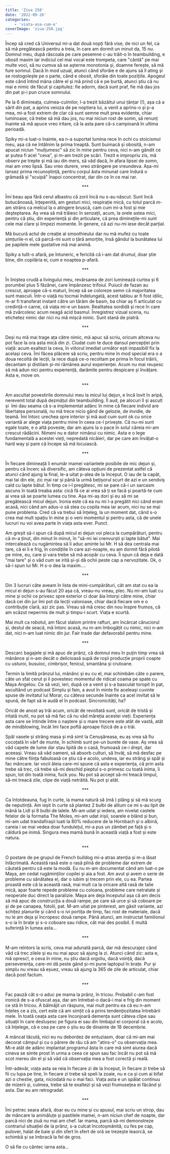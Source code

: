 ```yaml
---
title: 'Ziua 258'
date: '2022-09-26'
categories:
    - 'viata-asa-cum-e'
coverImage: 'ziua-258.jpg'
---
```


Încep să cred că Universul mi-a dat două nopți fără vise, de nici un fel, ca să mă pregătească pentru a treia, în care am dormit un minut da, 15 nu. Domnul meu, după răscoala pe care pesemne c-au trăit-o în teambuilding, e obosit maxim iar indiciul cel mai vocal este trompeta, care "cântă" pe mai multe voci, să nu cumva să se așterne monotonia și, doamne ferește, să mă fure somnul. Dacă în mod uzual, atunci când sforăie e de ajuns să îl ating și se rostogolește pe o parte, când e obosit, sforăie din toate pozițiile. Apogeul este când întind mâna către el și mă prind că e pe burtă, atunci știu că nu mai e nimic de făcut și capitulez: fie adorm, dacă sunt praf, fie mă dau jos din pat și-i pun cruce somnului.

Pe la 6 dimineața, culmea-culmilor, l-a trezit bâzâitul unui țânțar (!), așa că a sărit din pat, a aprins veioza de pe noptiera lui, a venit a aprins-o și p-a mea, mi-a fost extrem de clar că sunt semne mult prea evidente, chiar luminoase, că trebe să mă dau jos, nu mai niciun rost de somn, să renunț înainte să mă apuce vreo iritare, că la asta pare că-s campioană în ultima perioadă.

Spiky mi-a luat-o înainte, ea n-a suportat lumina rece în ochi cu stoicismul meu, așa că ne întâlnim la prima treaptă. Sunt buimacă și obosită, n-am apucat niciun "mulțumesc" să zic în mine pentru ceva, nici n-am gândit ce ar putea fi acel "ceva", și m-am trezit pe scări. Trezit e impropriu zis, mă observ pe trepte și mă iau din mers, să văd dacă, în afara lipsei de somn, mai am vreo lipsă. Sau vreo durere, vreo strângere pe vreundeva. Așa-mi lansez prima recunoștință, pentru corpul ăsta minunat care îndură o grămadă și "scuipă" înapoi concentrat, dar din ce în ce mai rar.

<p style="text-align: center;">***</p>

Îmi beau apa fără cerul albastru că zorii încă nu s-au născut. Sunt încă butucănoasă, înțepenită, am gesturi mici, respirație mică, cu totul parcă m-am strâns ca melcul la o atingere bruscă, cam cum mi-a fost și mie deșteptarea. Aș vrea să mă trăiesc în senzații, acum, la orele astea mici, pentru că știu, din experiență și din articulare, că prea diminețile-mi sunt cele mai clare și limpezi momente. În genere, că azi nu-mi iese decât parțial.

Mă bucură actul de creație al smoothieului dar nu mă mufez cu toate simțurile-n el, că parcă-mi sunt o țâră amorțite, însă gândul la bunătatea lui pe papilele mele gustative mă mai animă.

Spiky a tulit-o afară, pe întuneric, e fericită că i-am dat drumul, doar știe bine, din copilăria ei, cum e noaptea p-afară.

<p style="text-align: center;">***</p>

În liniștea crudă a livingului meu, revărsarea de zori luminează curtea și 6 porumbei plus 5 făzănei, care împânzesc trifoiul. Puiucii de fazan au crescut, aproape că-s maturi, încep să se coloreze semn că majoritatea sunt masculi. Într-o viață nu tocmai îndelungată, acest tablou ar fi fost idilic, m-ar fi transferat instant către un tărâm de basm, ba chiar aș fi articulat cu credință-n carne, că viața mi-e un basm. Realitatea sordidă și rece în care mă zvârcolesc acum neagă acid basmul. Înregistrez vizual scena, nu etichetez nimic dar nici nu mă mișcă nimic. Sunt stană de piatră.

<p style="text-align: center;">***</p>

Deși nu mă mai trage ața către nimic, mă apuc să scriu, oricum altceva nu pot face la ora asta mică din zi. Ciudat cum te duce dansul percepției prin viață: acum exaltezi la ceva, în viitorul imediat următor ești impasibill fix la același ceva. Îmi făcea plăcere să scriu, pentru mine în mod special era o a doua recoltă de lecții, la rece după ce-o recoltam pe prima în focul trăirii, decantam și distilam și-mi rămânea aurul experienței. Acum nu mai reușesc să mă adun nici pentru experiență, darămite pentru despicare și învățare. Asta e, move on.

<p style="text-align: center;">***</p>

Am ascultat povestirile domnului meu la micul lui dejun, e încă lovit în aripă, nerevenit total după dezmățul din teambuilding. Îl aud, pe alocuri îl și ascult și  îmi dau seama că s-a implementat adânc în mine că fiecare individ are libertatea personală, nu mă trece nicio gând de gelozie, de invidie, de teamă. Îmi întorc urechea spre interior și mă aud cum sunt ok cu orice variantă ar alege viața pentru mine în ceea ce-l privește. Că nu-mi sunt egale toate, e o altă poveste, dar am ajuns la o pace în solul căreia mi-am crescut rădăcini. Nimeni nu e dator nimănui cu nimic. Asta e o lege fundamentală a acestei vieți, nepredată nicăieri, dar pe care am învățat-o hard way și pare că începe să mă locuiască.

<p style="text-align: center;">***</p>

În fiecare dimineață îi enumăr mamei variantele posibile de mic dejun și, pentru că încerc să diversific, am câteva opțiuni de prezentat astfel că atunci când ajung la final, le-a uitat p-alea de la început. O iau de la capăt, mai tai din ele, zic mai rar și până la urmă bețișorul scurt de azi e un sendviș cald cu lapte bătut. În timp ce i-l pregătesc, mi se pare că-i un sarcasm ascuns în toată treaba asta: cică fă ce ai vrea să ți se facă și poartă-te cum ai vrea să se poarte lumea cu tine. Așa mi-aș dori și eu să mi se pregătească micul dejun. Ironia este că ea nu mi l-a pregătit nici când eram acasă, nici când am adus-o să stea cu copila mea iar acum, nici nu se mai pune problema. Cred că va trebui să înțeleg, la un moment dat, când s-o crea mai mult spațiu în mine și o veni momentul și pentru asta, că de unele lucruri nu voi avea parte în viața asta ever. Punct.

Am greșit să-i spun că după micul ei dejun voi pleca la cumpărături, pentru că m-a ținut, din minut în minut, în "să-mi iei crenvurști și lapte bătut". Mai intercalează cu rugămintea să îi aduc aminte lui Mr. H să dea centrala mai tare, că ei îi e frig, în condițiile în care azi-noapte, eu am dormit fără pilotă pe mine, eu, care și vara trebe să mă acopăr cu ceva. Îi spun că deja e dată "mai tare" și o văd cum se irită și-și dă ochii peste cap a nervozitate. Ok, o să-i spun lui Mr. H s-o dea la maxim….

<p style="text-align: center;">***</p>

Din 3 lucruri câte aveam în lista de mini-cumpărături, cât am stat cu ea la micul ei dejun s-au făcut 20 așa că, vreau-nu vreau, plec. Nu mi-am luat cu mine și ochii ce privesc spre exterior ci doar ăia întorși către mine, chiar dacă cei din jur îmi pot da lecții valoroase, chiar dacă fiecare om e o contribuție clară, azi zic pas. Vreau să mă cresc din nou înspre frumos, că am scăzut nepermis de mult și timpu-i scurt. Viața e scurtă.

Mai mult ca robotul, am făcut slalom printre rafturi, am încărcat căruciorul și, destul de seacă, mă întorc acasă, nu m-am îmbogățit cu nimic, nici n-am dat, nici n-am luat nimic din jur. Fair trade dar defavorabil pentru mine.

<p style="text-align: center;">***</p>

Descarc bagajele și mă apuc de prânz, că domnul meu în puțin timp vrea să mănânce și n-am decât o delicioasă supă de roșii producție proprii coapte cu usturoi, busuioc, cimbrișor, fenicul, smantâna și crutoane.

Termin la limită prânzul lui, mănânc și eu cu el, mai schimbăm câte o parere, câte un sfat cerut și îi povestesc momentul de ridicat coama pe spate cu Maya Angelou. Ce să vezi, ieri, după ce a venit și s-a basculat toropit în pat, ascultând un podcast Simplu și fain, a avut în minte fix aceleași cuvinte spuse de invitatul lui Morar, cu câteva secunde înainte ca acel invitat să le spună, de fapt să le audă el în podcast. Sincronicități, ha?

Oricât de anost aș trăi acum, oricât de revoltată sunt, oricât de tristă și iritată inutil, nu pot să mă fac că nu văd măreția acestei vieți. Experiența asta care se întinde între o naștere și o mare trecere este atât de vastă, atât de mindblowing, încât îmi face poftă aproape fizică de a o trăi.

Spăl vasele și strâng masa și mă simt la Cenușăreasa, eu aș vrea să fiu cocoțată în vârf de munte, în schimb sunt pe-un burete de vase. Aș vrea să văd capete de lume dar stau lipită de o casă, frumoasă ce-i drept, dar aceeași. Vreau să văd oameni, să absorb culturi, să învăț, să mă desfac pe mine către ființa fabuloasă ce știu că e acolo, undeva, iar eu strâng și spăl și fac mâncare. Iar vocii ăleia care-mi spune că asta e experiența, că prin asta trebe să trec, că trebe să-mi deschid pieptul s-o primesc cu toată inima, îi spun, tot din toată inima, fuck you. Nu pot să accept să-mi treacă timpul, să-mi treacă zile, clipe de viață netrăită. Nu pot și atât.

<p style="text-align: center;">***</p>

Ca întotdeauna, fug în curte, la mama natură să (mă ) plâng și să mă scurg de neputință. Am ieșit în curte să plantez 2 bulbi de allium ce mi s-au lipit de mână la Lidl și 8 bulbi de lalele. Mi-am udat și iedera, am nivelat castele fetelor de la formatia The Moles, mi-am udat irișii, soarele e blând și bun, mi-am udat trandafirașii luati la 80% reducere de la Hornbach și o albină, careia i se mai vedea doar fundulețul, mi-a pus un zâmbet pe față și o căldură pe inimă. Singura mea mamă bună în această viață a fost și este natura.

<p style="text-align: center;">***</p>

O postare de pe grupul de French bulldog mi-a atras atenția și m-a lăsat înlăcrimată. Această rasă este o rasă plină de probleme dar extrem de căutată pentru că este la modă. Eu nu m-am documentat când am luat-o pe Maya, am cedat rugăminților copilei și aia a fost. Am avut și avem o serie de probleme cu sănătatea ei, dar o iubim și trecem prin ele, cu ea. Partea proastă este că la această rasă, mai mult ca la oricare altă rasă de talie mică, apar foarte repede probleme cu coloana, probleme care netratate și neoperate duc direct la paralizie. Maya are deja începutul așa că am decis să mă apuc de construcția a două rampe, pe care să urce și să coboare pe și de pe canapea, fotolii, pat. M-am uitat pe pinterest, am găsit variante, azi schițez planurile și când s-o ivi portița de timp, fac rost de materiale, dacă nu le am deja și încropesc două rampe. Până atunci, am instructat familionul s-o ia în brațe și s-o coboare sau ridice, cât mai des posibil. E multă suferință în lumea asta…

<p style="text-align: center;">***</p>

M-am reîntors la scris, ceva mai adunată parcă, dar mă descurajez când văd că trec zilele și eu nu mai apuc să ajung la zi. Atunci când zic: asta e, mă opresc!, e ceva în mine, nu știu dacă orgoliu, dacă voință, dacă perseverența, care-mi dă peste gând și-mi pune laptopul în brațe. Pur și simplu nu vreau să eșuez, vreau să ajung la 365 de zile de articulat, chiar dacă post factum.

<p style="text-align: center;">***</p>

Fac pauză cât s-o aduc pe mama la prânz, în tricou. Probabil c-am fost ironică de s-a ofuscat așa, dar am întrebat-o dacă-i mai e frig din moment ce stă în tricou. A bălmăjit un răspuns, mai mult pentru ea că eu n-am înțeles ce a zis, cert este că am simțit că a prins tendențiozitatea întrebării mele. În toată ceața asta care înconjoară demența sunt câteva clipe sau situații în care deslușesc pe figura ei sau din limbajul ei corporal că e acolo, că înțelege, că e cea pe care o știu eu de dinainte de 18 decembrie.

A mâncat tăcută, nici eu nu debordez de entuziasm, doar că mi-am mai decorat câmpul și cu o părere de rău că am "atins-o" cu observația mea. Mi-e atât de adânc implantat programul ăsta în care mă simt aiurea dacă cineva se simte prost în urma a ceea ce spun sau fac încât nu pot să mă scot mereu din el și să văd că observația mea a fost corectă și reală.

Într-adevăr, viața asta se reia în fiecare zi de la început, în fiecare zi trebe să fii cu lupa pe tine, în fiecare zi trebe să speli la zoaie, nu e ca și cum ai bifat azi o chestie, gata, niciodată nu o mai faci. Viața asta e un spălat continuu de mizerii și, culmea, trebe să te exaltezi și să vezi frumusețea ei făcând și asta. Dar eu am retrogradat.

<p style="text-align: center;">***</p>

Îmi petrec seara afară, doar eu cu mine și cu apusul, mai scriu un strop, dau de mâncare la animăluțe și pastilele mamei, n-am niciun chef de noapte, dar parcă nici de ziuă nu mai am chef. Iar mama, parcă să-mi demonstreze contrariul situației de la prânz, s-a culcat încotoșmănită, cu fes pe cap, pulover, halat de baie și din sfert în sfert de oră se trezește leaorcă, se schimbă și se îmbracă la fel de gros.

O să fie cu cântec iarna asta…

